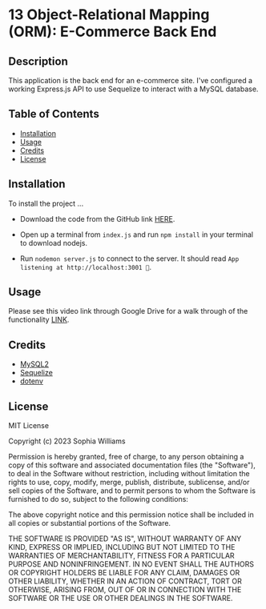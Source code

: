 # 13 Object-Relational Mapping (ORM): E-Commerce Back End

## Description 

This application is the back end for an e-commerce site. I've configured a working Express.js API to use Sequelize to interact with a MySQL database.


## Table of Contents 

- [Installation](#installation)
- [Usage](#usage)
- [Credits](#credits)
- [License](#license)


## Installation

To install the project ... 

* Download the code from the GitHub link [HERE](https://github.com/sophiawilliams16/ecommerce-backend-13). 

* Open up a terminal from `index.js` and run `npm install` in your terminal to download nodejs.  

* Run `nodemon server.js` to connect to the server. It should read  `App listening at http://localhost:3001 🚀`. 


## Usage  

Please see this video link through Google Drive for a walk through of the functionality [LINK](https://drive.google.com/file/d/1BSfCjP01sMMR-wjpTeq0if9gHooFwud5/view).



## Credits

- [MySQL2](https://www.npmjs.com/package/mysql2)
- [Sequelize](https://www.npmjs.com/package/sequelize) 
- [dotenv](https://www.npmjs.com/package/dotenv) 


## License 
MIT License

Copyright (c) 2023 Sophia Williams 

Permission is hereby granted, free of charge, to any person obtaining a copy of this software and associated documentation files (the "Software"), to deal in the Software without restriction, including without limitation the rights to use, copy, modify, merge, publish, distribute, sublicense, and/or sell copies of the Software, and to permit persons to whom the Software is furnished to do so, subject to the following conditions:

The above copyright notice and this permission notice shall be included in all copies or substantial portions of the Software.

THE SOFTWARE IS PROVIDED "AS IS", WITHOUT WARRANTY OF ANY KIND, EXPRESS OR IMPLIED, INCLUDING BUT NOT LIMITED TO THE WARRANTIES OF MERCHANTABILITY, FITNESS FOR A PARTICULAR PURPOSE AND NONINFRINGEMENT. IN NO EVENT SHALL THE AUTHORS OR COPYRIGHT HOLDERS BE LIABLE FOR ANY CLAIM, DAMAGES OR OTHER LIABILITY, WHETHER IN AN ACTION OF CONTRACT, TORT OR OTHERWISE, ARISING FROM, OUT OF OR IN CONNECTION WITH THE SOFTWARE OR THE USE OR OTHER DEALINGS IN THE SOFTWARE.

